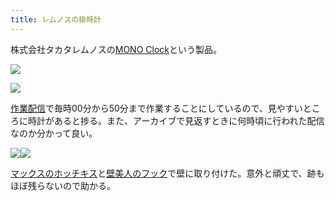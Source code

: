```yaml
---
title: レムノスの掛時計
---
```

株式会社タカタレムノスの[MONO Clock](https://www.amazon.co.jp/dp/B004UIT8BK)という製品。

![](https://lh5.googleusercontent.com/5HEb947H2wMuipyCm4mZ-WkBhQDPjwyuXOAWkA4MlmmILpGkPl7NyYitG1LmmaJdWInzDDnj09Kj3iszom56up4kM8oUn5CzDLKLbjDFgIXKbsdAcyh5X8tkRxPmW_AZxyCTo_WYVhigwPrP7oow4tSMBpJwUPokfBZXzsg4er7lW8SQEWMGTdyBModn)

![](https://lh4.googleusercontent.com/r5S-lNouio0Wwqxb3K2_WiJFR4sS0tkLEuZfm31GFBqolKG3NsgnHmdUvJfRVS2J83cX-F-vKIH4KbDXkkqQDrtI_nqXdPAoneJg11rU_QVUEsB3tkMqflPb0OeR06DCaACXx3Ji4DD09x7WMNRVPLDKCUThLVHcgwr-dSizfZPTfOMADLaRkqYcX38l)

[作業配信](https://www.youtube.com/channel/UC5s-KpSDGzxWPWNv94PnJHw)で毎時00分から50分まで作業することにしているので、見やすいところに時計があると捗る。また、アーカイブで見返すときに何時頃に行われた配信なのか分かって良い。

![](https://lh3.googleusercontent.com/kx-IfGvLe_Pmqpsv2Ph5_BobfbCR2SjCDiyVDAGVhsg3fXwfzZLZFLMu3Co_UeAsK57pB9hgbiQnBQXNv3BGqAEaFUS65rtKDlhBv4N3q7Ta3YFNFct8H24gySpIUHy5vGBUw_hPspb8dYPK48JaVMw86t-m8HoT_yS7Y1ZIsU5yBoK8N8qFY3XlovW5)![](https://lh4.googleusercontent.com/PwyqP1i-9wDvl3CbGqXEifL0SGtD8eP72sbz6sPcJx3t7oo2IGkLcAmezA6mTRqFj0s9VXvzU7ud0eCV5a811zPezN1DtSnZxjRkCw1n8kTvRYTsk54Q7_tZH89Rq8VcCOp20ibUp4j7n_N9sf4OcGpQtFErq7-fRVwpYavzvP2w5Dk7wjysogTKSoSd)

[マックスのホッチキス](https://www.amazon.co.jp/dp/B000O9WRWG)と[壁美人のフック](https://www.amazon.co.jp/dp/B00CU78TDG)で壁に取り付けた。意外と頑丈で、跡もほぼ残らないので助かる。
